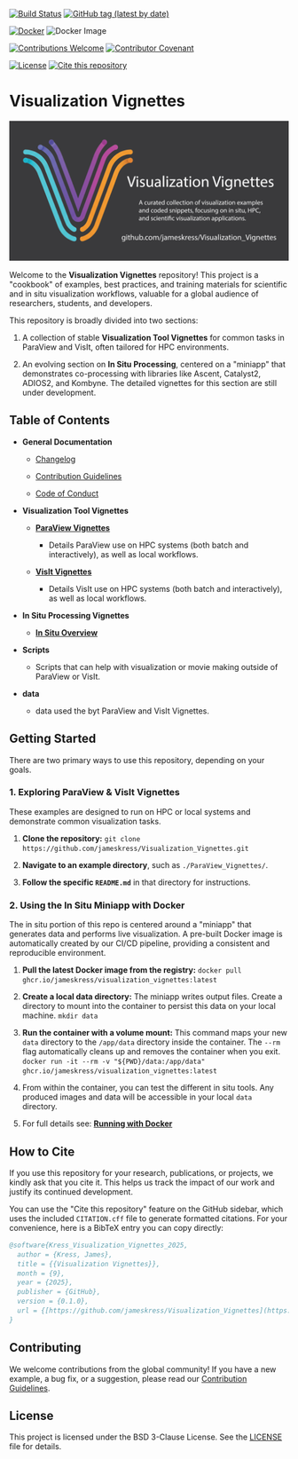 [![Build Status](https://github.com/jameskress/Visualization_Vignettes/actions/workflows/main.yml/badge.svg)](https://github.com/jameskress/Visualization_Vignettes/actions)
[![GitHub tag (latest by date)](https://img.shields.io/github/v/tag/jameskress/Visualization_Vignettes)](https://github.com/jameskress/Visualization_Vignettes/tags)

[![Docker](https://img.shields.io/badge/Docker-2496ED?style=flat&logo=docker&logoColor=white)](./Dockerfile)
![Docker Image](https://img.shields.io/endpoint?url=https://jameskress.github.io/Visualization_Vignettes/docker-latest.json)


[![Contributions Welcome](https://img.shields.io/badge/contributions-welcome-brightgreen.svg?style=flat)](CONTRIBUTING.md)
[![Contributor Covenant](https://img.shields.io/badge/Contributor%20Covenant-v2.1-4baaaa.svg)](CODE_OF_CONDUCT.md)

[![License](https://img.shields.io/badge/License-BSD_3--Clause-blue.svg)](https://opensource.org/licenses/BSD-3-Clause)
[![Cite this repository](https://img.shields.io/badge/Cite%20this-repository-blue)](./CITATION.cff)


# Visualization Vignettes
<p align="center">
  <img src="data/images/visualization_vignettes_promo.png" alt="Visualization Vignettes Promo" style="max-width: 100%; height: auto;">
</p>

Welcome to the **Visualization Vignettes** repository! This project is a "cookbook" of examples, best practices, and training materials for scientific and in situ visualization workflows, valuable for a global audience of researchers, students, and developers.

This repository is broadly divided into two sections:

1. A collection of stable **Visualization Tool Vignettes** for common tasks in ParaView and VisIt, often tailored for HPC environments.

2. An evolving section on **In Situ Processing**, centered on a "miniapp" that demonstrates co-processing with libraries like Ascent, Catalyst2, ADIOS2, and Kombyne. The detailed vignettes for this section are still under development.

## Table of Contents

* **General Documentation**

  * [Changelog](./CHANGELOG.md)

  * [Contribution Guidelines](./CONTRIBUTING.md)

  * [Code of Conduct](./CODE_OF_CONDUCT.md)

* **Visualization Tool Vignettes**

  * [**ParaView Vignettes**](./ParaView_Vignettes/README.md)

    * Details ParaView use on HPC systems (both batch and interactively), as well as local workflows.

  * [**VisIt Vignettes**](./VisIt_Vignettes/README.md)

    * Details VisIt use on HPC systems (both batch and interactively), as well as local workflows.

* **In Situ Processing Vignettes**

  * [**In Situ Overview**](./Miniapps/gray-scott/README.md)

* **Scripts**

  * Scripts that can help with visualization or movie making outside of ParaView or VisIt.

* **data**

  * data used the byt ParaView and VisIt Vignettes.

## Getting Started

There are two primary ways to use this repository, depending on your goals.

### 1. Exploring ParaView & VisIt Vignettes

These examples are designed to run on HPC or local systems and demonstrate common visualization tasks.

1. **Clone the repository:**
   `git clone https://github.com/jameskress/Visualization_Vignettes.git`

2. **Navigate to an example directory**, such as `./ParaView_Vignettes/`.

3. **Follow the specific `README.md`** in that directory for instructions.

### 2. Using the In Situ Miniapp with Docker

The in situ portion of this repo is centered around a "miniapp" that generates data and performs live visualization. A pre-built Docker image is automatically created by our CI/CD pipeline, providing a consistent and reproducible environment.

1. **Pull the latest Docker image from the registry:**
   `docker pull ghcr.io/jameskress/visualization_vignettes:latest`

2. **Create a local data directory:** The miniapp writes output files. Create a directory to mount into the container to persist this data on your local machine.
   `mkdir data`

3. **Run the container with a volume mount:** This command maps your new `data` directory to the `/app/data` directory inside the container. The `--rm` flag automatically cleans up and removes the container when you exit.
   `docker run -it --rm -v "${PWD}/data:/app/data" ghcr.io/jameskress/visualization_vignettes:latest`

4. From within the container, you can test the different in situ tools. Any produced images and data will be accessible in your local `data` directory.

5. For full details see: [**Running with Docker**](./Miniapps/gray-scott/README.md)

## How to Cite

If you use this repository for your research, publications, or projects, we kindly ask that you cite it. This helps us track the impact of our work and justify its continued development.

You can use the "Cite this repository" feature on the GitHub sidebar, which uses the included `CITATION.cff` file to generate formatted citations. For your convenience, here is a BibTeX entry you can copy directly:

```bibtex
@software{Kress_Visualization_Vignettes_2025,
  author = {Kress, James},
  title = {{Visualization Vignettes}},
  month = {9},
  year = {2025},
  publisher = {GitHub},
  version = {0.1.0},
  url = {[https://github.com/jameskress/Visualization_Vignettes](https://github.com/jameskress/Visualization_Vignettes)}
}
```

## Contributing

We welcome contributions from the global community! If you have a new example, a bug fix, or a suggestion, please read our [Contribution Guidelines](./CONTRIBUTING.md).

## License

This project is licensed under the BSD 3-Clause License. See the [LICENSE](./LICENSE) file for details.